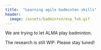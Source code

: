 ```yaml
---
title:  "Learning agile badminton skills"
header:
  image: /assets/badminton/exp_feb.gif
---
```


We are trying to let ALMA play badminton.

The research is still WIP. Please stay tuned!